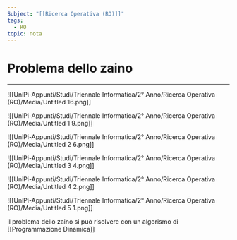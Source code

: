 ```yaml
---
Subject: "[[Ricerca Operativa (RO)]]"
tags:
  - RO
topic: nota
---
```


# Problema dello zaino
---

![[UniPi-Appunti/Studi/Triennale Informatica/2° Anno/Ricerca Operativa (RO)/Media/Untitled 16.png]]

![[UniPi-Appunti/Studi/Triennale Informatica/2° Anno/Ricerca Operativa (RO)/Media/Untitled 1 9.png]]

![[UniPi-Appunti/Studi/Triennale Informatica/2° Anno/Ricerca Operativa (RO)/Media/Untitled 2 6.png]]

![[UniPi-Appunti/Studi/Triennale Informatica/2° Anno/Ricerca Operativa (RO)/Media/Untitled 3 4.png]]

![[UniPi-Appunti/Studi/Triennale Informatica/2° Anno/Ricerca Operativa (RO)/Media/Untitled 4 2.png]]

![[UniPi-Appunti/Studi/Triennale Informatica/2° Anno/Ricerca Operativa (RO)/Media/Untitled 5 1.png]]

il problema dello zaino si può risolvere con un algorismo di [[Programmazione Dinamica]]